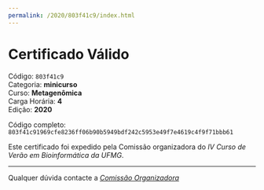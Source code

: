 ```yaml
---
permalink: /2020/803f41c9/index.html
---
```


# Certificado Válido

Código: `803f41c9`<br>
Categoria: **minicurso**<br>
Curso: **Metagenômica**<br>
Carga Horária: **4**<br>
Edição: **2020**<br>


Código completo: `803f41c91969cfe8236ff06b90b5949bdf242c5953e49f7e4619c4f9f71bbb61`


Este certificado foi expedido pela Comissão organizadora do *IV Curso de Verão em Bioinformática da UFMG*.

----

Qualquer dúvida contacte a [_Comissão Organizadora_](<mailto:cursobioinfoufmg@gmail.com$subject=[Certificados]>)

